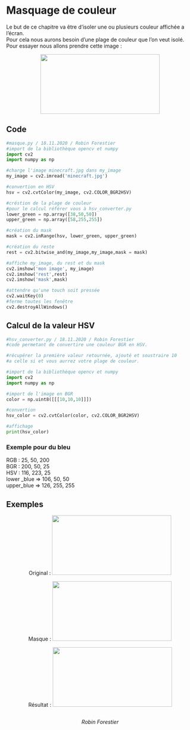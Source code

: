# Masquage de couleur

Le but de ce chapitre va être d’isoler une ou plusieurs couleur affichée a l’écran. <br>
Pour cela nous aurons besoin d’une plage de couleur que l’on veut isolé.<br>
Pour essayer nous allons prendre cette image : <br>

<div align="center"> <img src="http://172.16.32.230/Forestier/reconnaissance-visuel/raw/master/5_Programmation/test/5_masquage/Exemples/01.png"  width="320" height="160"> </div>

## Code

```python
#masque.py / 18.11.2020 / Robin Forestier
#import de la bibliothèque opencv et numpy
import cv2
import numpy as np

#charge l'image minecraft.jpg dans my_image
my_image = cv2.imread('minecraft.jpg') 

#convertion en HSV
hsv = cv2.cvtColor(my_image, cv2.COLOR_BGR2HSV)

#créstion de la plage de couleur
#pour le calcul référer vous à hsv_converter.py
lower_green = np.array([38,50,50])
upper_green = np.array([58,255,255])

#création du mask
mask = cv2.inRange(hsv, lower_green, upper_green)

#création du reste
rest = cv2.bitwise_and(my_image,my_image,mask = mask)

#affiche my_image, du rest et du mask
cv2.imshow('mon image', my_image)
cv2.imshow('rest',rest)
cv2.imshow('mask',mask)

#attendre qu'une touch soit pressée
cv2.waitKey(0)
#ferme toutes les fenêtre
cv2.destroyAllWindows()
```

## Calcul de la valeur HSV

```python
#hsv_converter.py / 18.11.2020 / Robin Forestier
#code permetant de convertire une couleur BGR en HSV.

#récupérer la première valeur retournée, ajouté et soustraire 10
#a celle si et vous aurrez votre plage de couleur.

#import de la bibliothèque opencv et numpy
import cv2
import numpy as np

#import de l'image en BGR
color = np.uint8([[[10,10,10]]])

#convertion
hsv_color = cv2.cvtColor(color, cv2.COLOR_BGR2HSV)

#affichage
print(hsv_color)
```

### Exemple pour du bleu

>>>

RGB : 25, 50, 200  <br>
BGR : 200, 50, 25  <br>
HSV : 116, 223, 25 <br>
lower _blue => 106, 50, 50 <br>
upper_blue => 126, 255, 255 <br>

>>>

## Exemples

<div align="center">

<p> Original : <img src="http://172.16.32.230/Forestier/reconnaissance-visuel/raw/master/5_Programmation/test/5_masquage/Exemples/01.png"  width="320" height="160"> </p>
    
<p> 
Masque : <img src="http://172.16.32.230/Forestier/reconnaissance-visuel/raw/master/5_Programmation/test/5_masquage/Exemples/03.png"  width="320" height="160"> 
</p>

<p> 
Résultat : <img src="http://172.16.32.230/Forestier/reconnaissance-visuel/raw/master/5_Programmation/test/5_masquage/Exemples/02.png"  width="320" height="160">
</p>

</div>


<h2> </h2>

<div align="center">
    <i>Robin Forestier</i>
</div>
